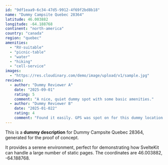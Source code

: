 ```yaml
---
id: "9df1eaa9-6c34-47d5-9912-4f69f2bd8b18"
name: "Dummy Campsite Quebec 28364"
latitude: 46.003882
longitude: -64.188768
continent: "north-america"
country: "canada"
region: "quebec"
amenities:
  - "RV-suitable"
  - "picnic-table"
  - "water"
  - "hiking"
  - "cell-service"
images:
  - "https://res.cloudinary.com/demo/image/upload/v1/sample.jpg"
reviews:
  - author: "Dummy Reviewer A"
    date: "2025-09-01"
    rating: 5
    comment: "A nice, quiet dummy spot with some basic amenities."
  - author: "Dummy Reviewer B"
    date: "2025-01-022"
    rating: 4
    comment: "Found it easily. GPS was spot on for this dummy location."
---
```


This is a **dummy description** for Dummy Campsite Quebec 28364, generated for the proof of concept.

It provides a serene environment, perfect for demonstrating how SvelteKit can handle a large number of static pages. The coordinates are 46.003882, -64.188768.
